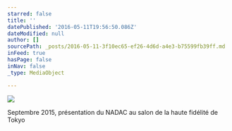 ```yaml
---
starred: false
title: ''
datePublished: '2016-05-11T19:56:50.086Z'
dateModified: null
author: []
sourcePath: _posts/2016-05-11-3f10ec65-ef26-4d6d-a4e3-b75599fb39ff.md
inFeed: true
hasPage: false
inNav: false
_type: MediaObject

---
```

![](https://the-grid-user-content.s3-us-west-2.amazonaws.com/0d712789-a9bc-4976-a849-e94c929cd5f9.jpg)

Septembre 2015, présentation du NADAC au salon de la haute fidélité de Tokyo